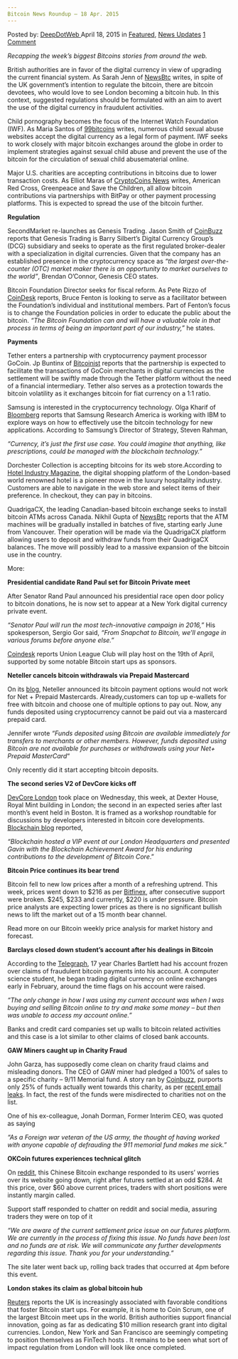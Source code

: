 ```yaml
---
Bitcoin News Roundup – 18 Apr. 2015
---
```

<article class="post-listing post-10017 post type-post status-publish format-standard has-post-thumbnail hentry  tag-1766 tag-2524 tag-apr tag-bitcoin tag-news tag-roundup">
    <div class="post-inner">
        <span>Posted by: <a href="https://www.deepdotweb.com/author/admin/" title="">DeepDotWeb </a></span>
    <span>April 18, 2015</span>
    <span>in <a href="https://www.deepdotweb.com/category/deepdot-news/" rel="category tag">Featured</a>, <a href="https://www.deepdotweb.com/category/news-updates/" rel="category tag">News Updates</a></span>
    <span><a href="https://www.deepdotweb.com/2015/04/18/bitcoin-news-roundup-18-apr-2015/#comments">1 Comment</a></span>
    </p>
    <div class="clear"></div>
    <div class="entry">
    <p><em>Recapping the week&#8217;s biggest Bitcoins stories from around the web. </em></p>
    <p>British authorities are in favor of the digital currency in view of upgrading the current financial system. As Sarah Jenn of <a href="http://www.newsbtc.com/2015/04/16/can-london-be-a-global-bitcoin-hub/">NewsBtc</a> writes, in spite of the UK government’s intention to regulate the bitcoin, there are bitcoin devotees, who would love to see London becoming a bitcoin hub. In this context, suggested regulations should be formulated with an aim to avert the use of the digital currency in fraudulent activities.</p>
    <p>Child pornography becomes the focus of the Internet Watch Foundation (IWF). As Maria Santos of <a href="http://99bitcoins.com/bitcoin-exchanges-internet-watch-foundation-combat-child-pornography/">99bitcoins</a> writes, numerous child sexual abuse websites accept the digital currency as a legal form of payment. IWF seeks to work closely with major bitcoin exchanges around the globe in order to implement strategies against sexual child abuse and prevent the use of the bitcoin for the circulation of sexual child abusematerial online.</p>
    <p>Major U.S. charities are accepting contributions in bitcoins due to lower transaction costs. As Elliot Maras of <a href="https://www.cryptocoinsnews.com/major-us-charities-start-accept-bitcoin-donations/">CryptoCoins News</a> writes, American Red Cross, Greenpeace and Save the Children, all allow bitcoin contributions via partnerships with BitPay or other payment processing platforms. This is expected to spread the use of the bitcoin further.</p>
    <p><strong>Regulation</strong></p>
    <p>SecondMarket re-launches as Genesis Trading. Jason Smith of <a href="http://www.coinbuzz.com/2015/04/17/genesis-trading-first-licensed-us-bitcoin-broker/">CoinBuzz</a> reports that Genesis Trading is Barry Silbert&#8217;s Digital Currency Group&#8217;s (DCG) subsidiary and seeks to operate as the first regulated broker-dealer with a specialization in digital currencies. Given that the company has an established presence in the cryptocurrency space as <em>“the largest over-the-counter (OTC) market maker there is an opportunity to market ourselves to the world”</em>, Brendan O&#8217;Connor, Genesis CEO states.</p>
    <p>Bitcoin Foundation Director seeks for fiscal reform. As Pete Rizzo of <a href="http://www.coindesk.com/bruce-fenton-bitcoin-foundation-executive-director/">CoinDesk</a> reports, Bruce Fenton is looking to serve as a facilitator between the Foundation’s individual and institutional members. Part of Fenton’s focus is to change the Foundation policies in order to educate the public about the bitcoin. <em>“The Bitcoin Foundation can and will have a valuable role in that process in terms of being an important part of our industry,”</em> he states.</p>
    <p><strong>Payments</strong></p>
    <p>Tether enters a partnership with cryptocurrency payment processor GoCoin. Jp Buntinx of <a href="http://bitcoinist.net/accepting-bitcoin-made-easier-tether-gocoin/">Bitcoinist</a> reports that the partnership is expected to facilitate the transactions of GoCoin merchants in digital currencies as the settlement will be swiftly made through the Tether platform without the need of a financial intermediary. Tether also serves as a protection towards the bitcoin volatility as it exchanges bitcoin for fiat currency on a 1:1 ratio.</p>
    <p>Samsung is interested in the cryptocurrency technology. Olga Kharif of <a href="http://www.bloomberg.com/news/articles/2015-04-10/samsung-plans-to-take-bitcoin-technology-beyond-virtual-currency">Bloomberg</a> reports that Samsung Research America is working with IBM to explore ways on how to effectively use the bitcoin technology for new applications. According to Samsung’s Director of Strategy, Steven Rahman,</p>
    <p><em>“Currency, it’s just the first use case. You could imagine that anything, like prescriptions, could be managed with the blockchain technology.”</em></p>
    <p>Dorchester Collection is accepting bitcoins for its web store.According to <a href="http://www.hotel-industry.co.uk/2015/04/dorchester-collection-launches-new-online-shop/">Hotel Industry Magazine</a>, the digital shopping platform of the London-based world renowned hotel is a pioneer move in the luxury hospitality industry. Customers are able to navigate in the web store and select items of their preference. In checkout, they can pay in bitcoins.</p>
    <p>QuadrigaCX, the leading Canadian-based bitcoin exchange seeks to install bitcoin ATMs across Canada. Nikhil Gupta of <a href="http://www.newsbtc.com/2015/04/16/quadrigacx-to-roll-out-bitcoin-atms-across-canada/">NewsBtc</a> reports that the ATM machines will be gradually installed in batches of five, starting early June from Vancouver. Their operation will be made via the QuadrigaCX platform allowing users to deposit and withdraw funds from their QuadrigaCX balances. The move will possibly lead to a massive expansion of the bitcoin use in the country.</p>
    <p>More:</p>
    <p><strong>Presidential candidate Rand Paul set for Bitcoin Private meet</strong></p>
    <p>After Senator Rand Paul announced his presidential race open door policy to bitcoin donations, he is now set to appear at a New York digital currency private event.</p>
    <p><em>“Senator Paul will run the most tech-innovative campaign in 2016,” </em>His spokesperson, Sergio Gor said, <em>“From Snapchat to Bitcoin, we’ll engage in various forums before anyone else.”</em></p>
    <p><a href="http://www.coindesk.com/rand-paul-new-york-bitcoin-event/">Coindesk</a> reports Union League Club will play host on the 19th of April, supported by some notable Bitcoin start ups as sponsors.</p>
    <p><strong>Neteller cancels bitcoin withdrawals via Prepaid Mastercard</strong></p>
    <p>On its <a href="http://blog.neteller.com/2015/04/new-deposit-option-bitcoin/">blog</a>, Neteller announced its bitcoin payment options would not work for Net + Prepaid Mastercards. Already,customers can top up e-wallets for free with bitcoin and choose one of multiple options to pay out. Now, any funds deposited using cryptocurrency cannot be paid out via a mastercard prepaid card.</p>
    <p>Jennifer wrote <em>“Funds deposited using Bitcoin are available immediately for transfers to merchants or other members. However, funds deposited using Bitcoin are not available for purchases or withdrawals using your Net+ Prepaid MasterCard</em>“</p>
    <p>Only recently did it start accepting bitcoin deposits.</p>
    <p><strong>The second series V2 of DevCore kicks off</strong></p>
    <p><a href="https://everyeventgives.com/event/devcore-london">DevCore London</a> took place on Wednesday, this week, at Dexter House, Royal Mint building in London; the second in an expected series after last month’s event held in Boston. It is framed as a workshop roundtable for discussions by developers interested in bitcoin core developments. <a href="http://blog.blockchain.com/2015/04/17/our-devcore-london-recap/">Blockchain blog</a> reported,</p>
    <p><em>“Blockchain hosted a VIP event at our London Headquarters and presented Gavin with the Blockchain Achievement Award for his enduring contributions to the development of Bitcoin Core</em>.”</p>
    <p><strong>Bitcoin Price continues its bear trend</strong></p>
    <p>Bitcoin fell to new low prices after a month of a refreshing uptrend. This week, prices went down to $216 as per <a href="https://bitcoinwisdom.com/markets/bitfinex/btcusd">Bitfinex</a>, after consecutive support were broken. $245, $233 and currently, $220 is under pressure. Bitcoin price analysts are expecting lower prices as there is no significant bullish news to lift the market out of a 15 month bear channel.</p>
    <p>Read more on our Bitcoin weekly price analysis for market history and forecast.</p>
    <p><strong>Barclays closed down student’s account after his dealings in Bitcoin</strong></p>
    <p>According to the <a href="http://www.telegraph.co.uk/finance/personalfinance/investing/11537972/Barclays-closed-down-my-bank-account-after-Bitcoin-trade.html">Telegraph</a>, 17 year Charles Bartlett had his account frozen over claims of fraudulent bitcoin payments into his account. A computer science student, he began trading digital currency on online exchanges early in February, around the time flags on his account were raised.</p>
    <p><em>“The only change in how I was using my current account was when I was buying and selling Bitcoin online to try and make some money – but then was unable to access my account online.”</em></p>
    <p>Banks and credit card companies set up walls to bitcoin related activities and this case is a lot similar to other claims of closed bank accounts.</p>
    <p><strong>GAW Miners caught up in Charity Fraud</strong></p>
    <p>John Garza, has supposedly come clean on charity fraud claims and misleading donors. The CEO of GAW miner had pledged a 100% of sales to a specific charity &#8211; 9/11 Memorial fund. A story ran by <a href="http://www.coinbuzz.com/2015/04/17/breaking-gaw-miners-ceo-admits-to-charity-fraud-scandal-continues/">Coinbuzz</a>, purports only 25% of funds actually went towards this charity, as per <a href="https://s3.amazonaws.com/f.cl.ly/items/2R3M3C0u1l1D3y2v3s3U/Image%202015-04-16%20at%202.13.07%20PM.png">recent email leaks</a>. In fact, the rest of the funds were misdirected to charities not on the list.</p>
    <p>One of his ex-colleague, Jonah Dorman, Former Interim CEO, was quoted as saying</p>
    <p><em>“As a Foreign war veteran of the US army, the thought of having worked with anyone capable of defrauding the 911 memorial fund makes me sick.”</em></p>
    <p><strong>OKCoin futures experiences technical glitch</strong></p>
    <p>On <a href="http://www.reddit.com/r/Bitcoin/comments/32wk4m/okcoin_futures_settlement_issue/">reddit</a>, this Chinese Bitcoin exchange responded to its users’ worries over its website going down, right after futures settled at an odd $284. At this price, over $60 above current prices, traders with short positions were instantly margin called.</p>
    <p>Support staff responded to chatter on reddit and social media, assuring traders they were on top of it</p>
    <p><em>“We are aware of the current settlement price issue on our futures platform. We are currently in the process of fixing this issue. No funds have been lost and no funds are at risk. We will communicate any further developments regarding this issue. Thank you for your understanding.”</em></p>
    <p>The site later went back up, rolling back trades that occurred at 4pm before this event.</p>
    <p><strong>London stakes its claim as global bitcoin hub </strong></p>
    <p><a href="http://www.reuters.com/article/2015/04/15/us-currency-bitcoin-london-insight-idUSKBN0N622320150415">Reuters</a> reports the UK is increasingly associated with favorable conditions that foster Bitcoin start ups. For example, it is home to Coin Scrum, one of the largest Bitcoin meet ups in the world. British authorities support financial innovation, going as far as dedicating $10 million research grant into digital currencies. London, New York and San Francisco are seemingly competing to position themselves as FinTech hosts . It remains to be seen what sort of impact regulation from London will look like once completed.</p>
    </div>
    <span style="display:none"><a href="https://www.deepdotweb.com/tag/18/" rel="tag">18</a> <a href="https://www.deepdotweb.com/tag/2015/" rel="tag">2015</a> <a href="https://www.deepdotweb.com/tag/apr/" rel="tag">apr</a> <a href="https://www.deepdotweb.com/tag/bitcoin/" rel="tag">bitcoin</a> <a href="https://www.deepdotweb.com/tag/news/" rel="tag">news</a> <a href="https://www.deepdotweb.com/tag/roundup/" rel="tag">roundup</a></span> <span style="display:none" class="updated">2015-04-18</span>
    <div style="display:none" class="vcard author" itemprop="author" itemscope itemtype="http://schema.org/Person"><strong class="fn" itemprop="name">
    </div>
</article>

